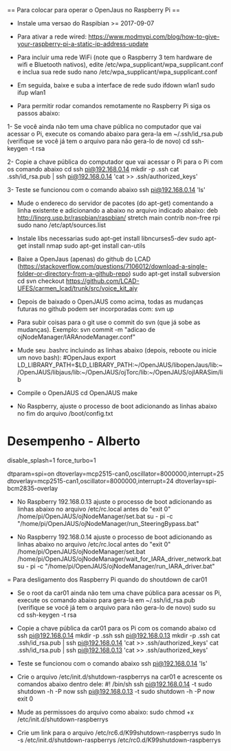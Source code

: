 == Para colocar para operar o OpenJaus no Raspberry Pi ==
- Instale uma versao do Raspibian >= 2017-09-07
- Para ativar a rede wired: https://www.modmypi.com/blog/how-to-give-your-raspberry-pi-a-static-ip-address-update
- Para incluir uma rede WiFi (note que o Raspberry 3 tem hardware de wifi e Bluetooth nativos), edite /etc/wpa_supplicant/wpa_supplicant.conf e inclua sua rede
sudo nano /etc/wpa_supplicant/wpa_supplicant.conf
- Em seguida, baixe e suba a interface de rede
sudo ifdown wlan1
sudo ifup wlan1

- Para permitir rodar comandos remotamente no Raspberry Pi siga os passos abaixo:

1- Se você ainda não tem uma chave pública no computador que vai acessar o Pi, execute os comando abaixo 
  para gera-la em ~/.ssh/id_rsa.pub (verifique se você já tem o arquivo para não gera-lo de novo)
 cd
 ssh-keygen -t rsa

2- Copie a chave pública do computador que vai acessar o Pi para o Pi com os comando abaixo
 cd
 ssh pi@192.168.0.14 mkdir -p .ssh
 cat .ssh/id_rsa.pub | ssh pi@192.168.0.14 'cat >> .ssh/authorized_keys'

3- Teste se funcionou com o comando abaixo
 ssh pi@192.168.0.14 'ls'

- Mude o endereco do servidor de pacotes (do apt-get) comentando a linha existente e adicionando a <linha> abaixo no arquivo indicado abaixo:
 <linha> deb http://linorg.usp.br/raspbian/raspbian/ stretch main contrib non-free rpi
 sudo nano /etc/apt/sources.list 
	
- Instale libs necessarias
 sudo apt-get install libncurses5-dev
 sudo apt-get install nmap
 sudo apt-get install can-utils

- Baixe a OpenJaus (apenas) do github do LCAD (https://stackoverflow.com/questions/7106012/download-a-single-folder-or-directory-from-a-github-repo)
 sudo apt-get install subversion
 cd
 svn checkout https://github.com/LCAD-UFES/carmen_lcad/trunk/src/voice_kit_aiy

- Depois de baixado o OpenJAUS como acima, todas as mudanças futuras no github podem ser incorporadas com:
 svn up

- Para subir coisas para o git use o commit do svn (que já sobe as mudanças). Exemplo:
 svn commit -m "adicao de ojNodeManager/IARAnodeManager.conf"

- Mude seu .bashrc incluindo as linhas abaixo (depois, reboote ou inicie um novo bash):
#OpenJaus
export LD_LIBRARY_PATH=$LD_LIBRARY_PATH:~/OpenJAUS/libopenJaus/lib:~/OpenJAUS/libjaus/lib:~/OpenJAUS/ojTorc/lib:~/OpenJAUS/ojIARASim/lib

- Compile o OpenJAUS
 cd OpenJAUS
 make

- No Raspberry, ajuste o processo de boot adicionando as linhas abaixo no fim do arquivo /boot/config.txt
# Desempenho - Alberto
disable_splash=1
force_turbo=1

dtparam=spi=on
dtoverlay=mcp2515-can0,oscillator=8000000,interrupt=25
dtoverlay=mcp2515-can1,oscillator=8000000,interrupt=24
dtoverlay=spi-bcm2835-overlay

- No Raspberry 192.168.0.13 ajuste o processo de boot adicionando as linhas abaixo no arquivo /etc/rc.local antes do "exit 0"
/home/pi/OpenJAUS/ojNodeManager/set.bat
su - pi -c "/home/pi/OpenJAUS/ojNodeManager/run_SteeringBypass.bat"

- No Raspberry 192.168.0.14 ajuste o processo de boot adicionando as linhas abaixo no arquivo /etc/rc.local antes do "exit 0"
/home/pi/OpenJAUS/ojNodeManager/set.bat
/home/pi/OpenJAUS/ojNodeManager/wait_for_IARA_driver_network.bat
su - pi -c "/home/pi/OpenJAUS/ojNodeManager/run_IARA_driver.bat"


= Para desligamento dos Raspberry Pi quando do shoutdown de car01

- Se o root da car01 ainda não tem uma chave pública para acessar os Pi, execute os comando abaixo 
  para gera-la em ~/.ssh/id_rsa.pub (verifique se você já tem o arquivo para não gera-lo de novo)
 sudo su
 cd
 ssh-keygen -t rsa

- Copie a chave pública da car01 para os Pi com os comando abaixo
 cd
 ssh pi@192.168.0.14 mkdir -p .ssh
 ssh pi@192.168.0.13 mkdir -p .ssh
 cat .ssh/id_rsa.pub | ssh pi@192.168.0.14 'cat >> .ssh/authorized_keys'
 cat .ssh/id_rsa.pub | ssh pi@192.168.0.13 'cat >> .ssh/authorized_keys'

- Teste se funcionou com o comando abaixo
 ssh pi@192.168.0.14 'ls'

- Crie o arquivo /etc/init.d/shutdown-raspberrys na car01 e acrescente os comandos abaixo dentro dele:
 #! /bin/sh
 ssh pi@192.168.0.14 -t sudo shutdown -h -P now
 ssh pi@192.168.0.13 -t sudo shutdown -h -P now
 exit 0

- Mude as permissoes do arquivo como abaixo:
 sudo chmod +x /etc/init.d/shutdown-raspberrys

- Crie um link para o arquivo /etc/rc6.d/K99shutdown-raspberrys
 sudo ln -s /etc/init.d/shutdown-raspberrys /etc/rc0.d/K99shutdown-raspberrys
